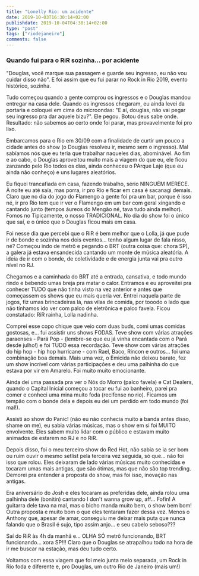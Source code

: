 ```yaml
---
title: "Lonelly Rio: um acidente"
date: 2019-10-03T16:30:14+02:00
publishdate: 2019-10-04T04:30:14+02:00
type: "post"
tags: ["riodejaneiro"]
comments: false
---
```

### Quando fui para o RiR sozinha... por acidente

"Douglas, você marque sua passagem e guarde seu ingresso, eu não vou cuidar disso não". E foi assim que eu fui parar no Rock in Rio 2019, evento histórico, sozinha. 

Tudo começou quando a gente comprou os ingressos e o Douglas mandou entregar na casa dele. Quando os ingressos chegaram, eu ainda levei da portaria e coloquei em cima do microondas: "E aí, douglas, não vai pegar seu ingresso pra dar aquele bizu?". Ele pegou. Botou deus sabe onde. Resultado: não sabemos ao certo onde foi parar, mas provavelmente foi pro lixo. 

Embarcamos para o Rio em 30/09 com a finalidade de curtir um pouco a cidade antes do show (o Douglas resolveu ir, mesmo sem o ingresso). Mal sabíamos nós que eu teria que trabalhar naqueles dias, abominável. Ao fim e ao cabo, o Douglas aproveitou muito mais a viagem do que eu, ele ficou zanzando pelo Rio todos os dias, ainda conheceu o PArque Laje (que eu ainda não conheço) e uns lugares aleatórios.

Eu fiquei trancafiada em casa, fazendo trabalho, sério NINGUÉM MERECE. À noite eu até saía, mas porra, ir pro Rio e ficar em casa é sacanagi demais. Claro que no dia do jogo do Flamengo a gente foi pra um bar, porque é isso né, ir pro Rio tem que ir ver o Flamengo em um bar com geral xingando e cantando junto (tempos áureos do Mengão né, tava tudo ainda melhor). Fomos no Tipicamente, o nosso TRADICIONAL. No dia do show foi o único que saí, e o único que o Douglas ficou mais em casa. 

Foi nesse dia que percebi que o RiR é bem melhor que o Lolla, já que pude ir de bonde e sozinha nos dois eventos... tenho algum lugar de fala nisso, né? Começou indo de metrô e pegando o BRT (outra coisa que: chora SP), a galera já estava ensandecida cantando um monte de música aleatória. A ideia de ir com o bonde, de coletividade e de energia junta vai pra outro nível no RJ. 

Chegamos e a caminhada do BRT até a entrada, cansativa, e todo mundo rindo e bebendo umas breja pra matar o calor. Entramos e eu aproveitei pra conhecer TUDO que não tinha visto na vez anterior e antes que começassem os shows que eu mais queria ver. Entrei naquela parte de jogos, fiz umas brincadeiras lá, nas vilas de comida, por tooodo o lado que não tínhamos ido ver com palco de eletrônica e palco favela. Ficou constatado: RiR rainha, Lolla nadinha. 

Comprei esse copo chique que veio com duas buds, comi umas comidas gostosas, e... fui assistir uns shows FODAS. Teve show com várias atrações paraenses - Pará Pop - (lembre-se que eu já vinha encantada com o Pará desde julho!) e foi TUDO essa recordação. Teve show com várias atrações do hip hop - hip hop hurricane - com Rael, Baco, Rincon e outros... foi uma combinação boa demais. Mais uma vez, o Emicida não deixou barato, fez um show incrível com várias participações e deu uma palhinha do que estava por vir em Amarelo. Foi muito muito emocionante. 

Ainda dei uma passada pra ver o Nós do Morro (palco favela) e Cat Dealers, quando o Capital Inicial começou a tocar eu fui ao banheiro, parei pra comer e conheci uma mina muito foda (recifense no rio). Ficamos um tempão com o bonde dela e depois eu dei um perdido em todo mundo (foi mal!). 

Assisti ao show do Panic! (não eu não conhecia muito a banda antes disso, shame on me), eu sabia várias músicas, mas o show em si foi MUITO envolvente. Eles sabem muito lidar com o público e estavam muito animados de estarem no RJ e no RiR. 

Depois disso, foi o meu terceiro show do Red Hot, não sabia se ia ser bom ou ruim ouvir o mesmo setlist pela terceira vez seguida, só que... não foi isso que rolou. Eles deixaram de lado várias músicas muito conhecidas e tocaram umas mais antigas, que são ótimas, mas que não são top trending. Demorei pra entender a proposta do show, mas foi isso, inovação nas antigas. 

Era aniversário do Josh e eles tocaram as preferidas dele, ainda rolou uma palhinha dele (bonitin) cantando I don't wanna grow up, aff... Fofin! A guitarra dele tava na mal, mas o bicho manda muito bem, o show bem bom! Outra proposta e muito bom o que eles tentaram fazer dessa vez. Menos o Anthony que, apesar de amar, conseguiu me deixar mais puta que nunca falando que o Brasil é sujo, tipo assim anjo... e seu cabelo seboso??? 

Saí do RiR às 4h da manhã e... OLHA SÓ metrô funcionando, BRT funcionando... xora SP!!! Claro que o Douglas se atrapalhou todo na hora de ir me buscar na estação, mas deu tudo certo. 

Voltamos com essa viagem que foi meio junta meio separada, um Rock in Rio foda e diferente e, pro Douglas, um outro Rio de Janeiro (mais um!)